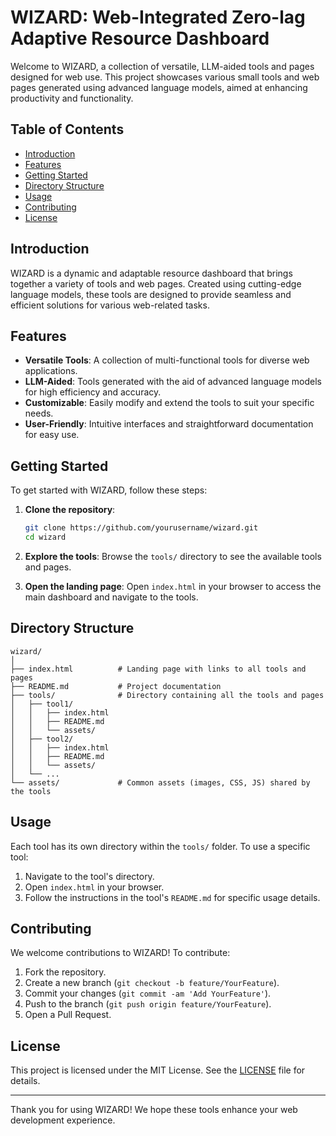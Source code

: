 # WIZARD: Web-Integrated Zero-lag Adaptive Resource Dashboard

Welcome to WIZARD, a collection of versatile, LLM-aided tools and pages designed for web use. This project showcases various small tools and web pages generated using advanced language models, aimed at enhancing productivity and functionality.

## Table of Contents

- [Introduction](#introduction)
- [Features](#features)
- [Getting Started](#getting-started)
- [Directory Structure](#directory-structure)
- [Usage](#usage)
- [Contributing](#contributing)
- [License](#license)

## Introduction

WIZARD is a dynamic and adaptable resource dashboard that brings together a variety of tools and web pages. Created using cutting-edge language models, these tools are designed to provide seamless and efficient solutions for various web-related tasks.

## Features

- **Versatile Tools**: A collection of multi-functional tools for diverse web applications.
- **LLM-Aided**: Tools generated with the aid of advanced language models for high efficiency and accuracy.
- **Customizable**: Easily modify and extend the tools to suit your specific needs.
- **User-Friendly**: Intuitive interfaces and straightforward documentation for easy use.

## Getting Started

To get started with WIZARD, follow these steps:

1. **Clone the repository**:
    ```bash
    git clone https://github.com/yourusername/wizard.git
    cd wizard
    ```

2. **Explore the tools**: Browse the `tools/` directory to see the available tools and pages.

3. **Open the landing page**: Open `index.html` in your browser to access the main dashboard and navigate to the tools.

## Directory Structure

```plaintext
wizard/
│
├── index.html          # Landing page with links to all tools and pages
├── README.md           # Project documentation
├── tools/              # Directory containing all the tools and pages
│   ├── tool1/
│   │   ├── index.html
│   │   ├── README.md
│   │   └── assets/
│   ├── tool2/
│   │   ├── index.html
│   │   ├── README.md
│   │   └── assets/
│   └── ...
└── assets/             # Common assets (images, CSS, JS) shared by the tools
```

## Usage

Each tool has its own directory within the `tools/` folder. To use a specific tool:

1. Navigate to the tool's directory.
2. Open `index.html` in your browser.
3. Follow the instructions in the tool's `README.md` for specific usage details.

## Contributing

We welcome contributions to WIZARD! To contribute:

1. Fork the repository.
2. Create a new branch (`git checkout -b feature/YourFeature`).
3. Commit your changes (`git commit -am 'Add YourFeature'`).
4. Push to the branch (`git push origin feature/YourFeature`).
5. Open a Pull Request.

## License

This project is licensed under the MIT License. See the [LICENSE](LICENSE) file for details.

---

Thank you for using WIZARD! We hope these tools enhance your web development experience.
